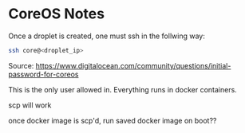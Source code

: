 # CoreOS Notes

Once a droplet is created, one must ssh in the follwing way:

```bash
ssh core@<droplet_ip>
```

Source: https://www.digitalocean.com/community/questions/initial-password-for-coreos

This is the only user allowed in. Everything runs in docker containers.

scp will work

once docker image is scp'd, run saved docker image on boot??

